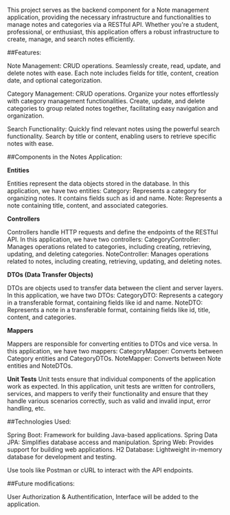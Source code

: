 This project serves as the backend component for a Note management application, providing the necessary infrastructure and functionalities to manage notes and categories via a RESTful API.
Whether you're a student, professional, or enthusiast, this application offers a robust infrastructure to create, manage, and search notes efficiently.

##Features:

Note Management: CRUD operations. Seamlessly create, read, update, and delete notes with ease. Each note includes fields for title, content, creation date, and optional categorization.

Category Management: CRUD operations. Organize your notes effortlessly with category management functionalities. Create, update, and delete categories to group related notes together, facilitating easy navigation and organization.

Search Functionality: Quickly find relevant notes using the powerful search functionality. Search by title or content, enabling users to retrieve specific notes with ease.

##Components in the Notes Application:

**Entities**

Entities represent the data objects stored in the database. In this application, we have two entities:
Category: Represents a category for organizing notes. It contains fields such as id and name.
Note: Represents a note containing title, content, and associated categories.

**Controllers**

Controllers handle HTTP requests and define the endpoints of the RESTful API. In this application, we have two controllers:
CategoryController: Manages operations related to categories, including creating, retrieving, updating, and deleting categories.
NoteController: Manages operations related to notes, including creating, retrieving, updating, and deleting notes.

**DTOs (Data Transfer Objects)**

DTOs are objects used to transfer data between the client and server layers. In this application, we have two DTOs:
CategoryDTO: Represents a category in a transferable format, containing fields like id and name.
NoteDTO: Represents a note in a transferable format, containing fields like id, title, content, and categories.

**Mappers**

Mappers are responsible for converting entities to DTOs and vice versa. In this application, we have two mappers:
CategoryMapper: Converts between Category entities and CategoryDTOs.
NoteMapper: Converts between Note entities and NoteDTOs.

**Unit Tests**
Unit tests ensure that individual components of the application work as expected. In this application, unit tests are written for controllers, services, and mappers to verify their functionality and ensure that they handle various scenarios correctly, such as valid and invalid input, error handling, etc.

##Technologies Used:

Spring Boot: Framework for building Java-based applications.
Spring Data JPA: Simplifies database access and manipulation.
Spring Web: Provides support for building web applications.
H2 Database: Lightweight in-memory database for development and testing.

Use tools like Postman or cURL to interact with the API endpoints.


##Future modifications: 

User Authorization & Authentification, Interface will be added to the application. 


